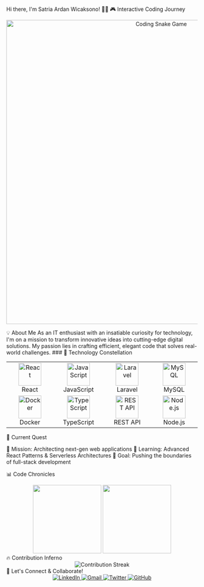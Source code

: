 Hi there, I'm Satria Ardan Wicaksono! 🚀🔬
🎮 Interactive Coding Journey
<p align="center">
  <img src="https://raw.githubusercontent.com/wcksnrdn/wcksnrdn/main/snake-game.svg" alt="Coding Snake Game" width="800">
</p>
💡 About Me
As an IT enthusiast with an insatiable curiosity for technology, I'm on a mission to transform innovative ideas into cutting-edge digital solutions. My passion lies in crafting efficient, elegant code that solves real-world challenges.
### 🚀 Technology Constellation

<div align="center">
  <table>
    <tr>
      <td align="center" width="140">
        <img src="https://techstack-generator.vercel.app/react-icon.svg" width="60" height="60" alt="React" />
        <br>React
      </td>
      <td align="center" width="140">
        <img src="https://techstack-generator.vercel.app/js-icon.svg" width="60" height="60" alt="JavaScript" />
        <br>JavaScript
      </td>
      <td align="center" width="140">
        <img src="https://techstack-generator.vercel.app/laravel-icon.svg" width="60" height="60" alt="Laravel" />
        <br>Laravel
      </td>
      <td align="center" width="140">
        <img src="https://techstack-generator.vercel.app/mysql-icon.svg" width="60" height="60" alt="MySQL" />
        <br>MySQL
      </td>
    </tr>
    <tr>
      <td align="center" width="140">
        <img src="https://techstack-generator.vercel.app/docker-icon.svg" width="60" height="60" alt="Docker" />
        <br>Docker
      </td>
      <td align="center" width="140">
        <img src="https://techstack-generator.vercel.app/ts-icon.svg" width="60" height="60" alt="TypeScript" />
        <br>TypeScript
      </td>
      <td align="center" width="140">
        <img src="https://techstack-generator.vercel.app/restapi-icon.svg" width="60" height="60" alt="REST API" />
        <br>REST API
      </td>
      <td align="center" width="140">
        <img src="https://techstack-generator.vercel.app/nodejs-icon.svg" width="60" height="60" alt="Node.js" />
        <br>Node.js
      </td>
    </tr>
  </table>
</div>
🌟 Current Quest

🔭 Mission: Architecting next-gen web applications
🌱 Learning: Advanced React Patterns & Serverless Architectures
🚀 Goal: Pushing the boundaries of full-stack development

📊 Code Chronicles
<div align="center">
  <img height="180em" src="https://github-readme-stats.vercel.app/api?username=wcksnrdn&show_icons=true&theme=radical&include_all_commits=true&count_private=true"/>
  <img height="180em" src="https://github-readme-stats.vercel.app/api/top-langs/?username=wcksnrdn&layout=compact&langs_count=7&theme=radical"/>
</div>
🔥 Contribution Inferno
<div align="center">
  <img src="https://github-readme-streak-stats.herokuapp.com/?user=wcksnrdn&theme=radical" alt="Contribution Streak"/>
</div>
🎯 Let's Connect & Collaborate!
<div align="center">
  <a href="https://www.linkedin.com/in/satriaardan" target="_blank">
    <img alt="LinkedIn" src="https://img.shields.io/badge/LinkedIn-0077B5?style=for-the-badge&logo=linkedin&logoColor=white"/>
  </a>
  <a href="mailto:ardansatria004@gmail.com">
    <img alt="Gmail" src="https://img.shields.io/badge/Gmail-D14836?style=for-the-badge&logo=gmail&logoColor=white"/>
  </a>
  <a href="https://twitter.com/yourusername" target="_blank">
    <img alt="Twitter" src="https://img.shields.io/badge/Twitter-1DA1F2?style=for-the-badge&logo=twitter&logoColor=white"/>
  </a>
  <a href="https://github.com/wcksnrdn" target="_blank">
    <img alt="GitHub" src="https://img.shields.io/badge/GitHub-100000?style=for-the-badge&logo=github&logoColor=white"/>
  </a>
</div>
